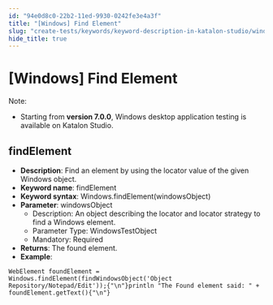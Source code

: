 ```yaml
---
id: "94e0d8c0-22b2-11ed-9930-0242fe3e4a3f"
title: "[Windows] Find Element"
slug: "create-tests/keywords/keyword-description-in-katalon-studio/windows-keywords/windows-find-element"
hide_title: true
---
```


# <a id="id_0" class="anchor_top_offset"/><a id="ariaid-title1" class="anchor_top_offset"/>[Windows] Find Element

                        
<div xmlns="http://www.w3.org/1999/xhtml" className="note note note_note" id="id_0__id"><span className="note__title">Note:</span> 
  <ul className="ul"><li className="li">
      <p className="p">Starting from <strong className="ph b">version 7.0.0</strong>, Windows desktop application testing is available on Katalon Studio.</p>
    </li></ul>
</div>
        

## <a id="id_0__id_1" class="anchor_top_offset"/>findElement

                        
<ul xmlns="http://www.w3.org/1999/xhtml" className="ul"><li className="li"> <strong className="ph b">Description</strong>: Find an element by using the locator value of the given Windows object.</li><li className="li"> <strong className="ph b">Keyword name</strong>: findElement</li><li className="li"> <strong className="ph b">Keyword syntax</strong>: Windows.findElement(windowsObject)</li><li className="li"> <strong className="ph b">Parameter</strong>: windowsObject <ul className="ul"><li className="li">Description: An object describing the locator and locator strategy to find a Windows element.</li><li className="li">Parameter Type: WindowsTestObject</li><li className="li">Mandatory: Required</li></ul>   </li><li className="li"> <strong className="ph b">Returns</strong>: The found element.</li><li className="li"> <strong className="ph b">Example</strong>:</li></ul> 
            
<pre xmlns="http://www.w3.org/1999/xhtml" className="pre codeblock"><code>WebElement foundElement = Windows.findElement(findWindowsObject('Object Repository/Notepad/Edit'));{"\n"}println "The Found element said: " + foundElement.getText(){"\n"}</code></pre> 
        

